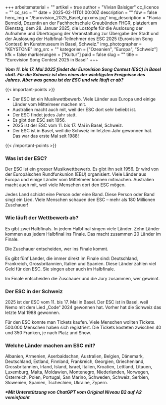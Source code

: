 +++
arbeitsmaterial = ""
artikel = true
author = "Vivian Balsiger"
cc_licence = ""
cc_src = ""
date = 2025-02-11T01:00:00Z
description = ""
fdw = false
hero_img = "/Eurovision_2025_Basel_npxxms.jpg"
img_description = "Flavia Bernold, Dozentin an der Fachhochschule Graubünden FHGR, platziert am Dienstag, dem 28. Januar 2025, die Lostöpfe für die Auslosung der Aufnahme und Übertragung der Veranstaltung zur Übergabe der Stadt und der Auslosung der Halbfinal-Teilnehmer des ESC 2025 (Eurovision Song Contest) im Kunstmuseum in Basel, Schweiz."
img_photographer = "KEYSTONE"
img_src = ""
kategorien = ["Ozeanien", "Europa", "Schweiz"]
kfk = false
markierungen = ["Kultur"]
paid = false
slug = ""
title = "Eurovision Song Contest 2025 in Basel"
+++

**_Vom 11. bis 17. Mai 2025 findet der Eurovision Song Contest (ESC) in Basel statt. Für die Schweiz ist dies eines der wichtigsten Ereignisse des Jahres. Aber was genau ist der ESC und wie läuft er ab?_**

{{< important-points >}}

<ul>

<li>Der ESC ist ein Musikwettbewerb. Viele Länder aus Europa und einige Länder vom Mittelmeer machen mit.</li>

<li>Australien macht auch mit, weil der ESC dort sehr beliebt ist.</li>

<li>Der ESC findet jedes Jahr statt.</li>

<li>Es gibt den ESC seit 1956.</li>

<li>2025 ist der ESC vom 11. bis 17. Mai in Basel, Schweiz.</li>

<li>Der ESC ist in Basel, weil die Schweiz im letzten Jahr gewonnen hat. Das war das erste Mal seit 1988!</li>

</ul>

{{< /important-points >}}

### Was ist der ESC?

Der ESC ist ein grosser Musikwettbewerb. Es gibt ihn seit 1956. Er wird von der Europäischen Rundfunkunion (EBU) organisiert. Viele Länder aus Europa und einige Länder vom Mittelmeer können mitmachen. Australien macht auch mit, weil viele Menschen dort den ESC mögen.

Jedes Land schickt eine Person oder eine Band. Diese Person oder Band singt ein Lied. Viele Menschen schauen den ESC – mehr als 180 Millionen Zuschauer!

### Wie läuft der Wettbewerb ab?

Es gibt zwei Halbfinals. In jedem Halbfinal singen viele Länder. Zehn Länder kommen aus jedem Halbfinal ins Finale. Das macht zusammen 20 Länder im Finale.

Die Zuschauer entscheiden, wer ins Finale kommt.

Es gibt fünf Länder, die immer direkt im Finale sind: Deutschland, Frankreich, Grossbritannien, Italien und Spanien. Diese Länder zahlen viel Geld für den ESC. Sie singen aber auch im Halbfinale.

Im Finale entscheiden die Zuschauer und die Jury zusammen, wer gewinnt.

### Der ESC in der Schweiz

2025 ist der ESC vom 11. bis 17. Mai in Basel. Der ESC ist in Basel, weil Nemo mit dem Lied „Code“ 2024 gewonnen hat. Vorher hat die Schweiz das letzte Mal 1988 gewonnen.

Für den ESC konnte man Tickets kaufen. Viele Menschen wollten Tickets. 500.000 Menschen haben sich registriert. Die Tickets kosteten zwischen 40 und 350 Franken, je nach Platz und Show.

### Welche Länder machen am ESC mit? 

Albanien, Armenien, Aserbaidschan, Australien, Belgien, Dänemark, Deutschland, Estland, Finnland, Frankreich, Georgien, Griechenland, Grossbritannien, Irland, Island, Israel, Italien, Kroatien, Lettland, Litauen, Luxemburg, Malta, Moldawien, Montenegro, Niederlanden, Norwegen, Österreich, Polen, Portugal, San Marino, Schweden, Schweiz, Serbien, Slowenien, Spanien, Tschechien, Ukraine, Zypern.

**_\*Mit Unterstützung von ChatGPT vom Original Niveau B2 auf A2 vereinfacht_**